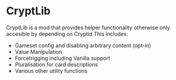 # CryptLib
CryptLib is a mod that provides helper functionality otherwise only accesible by depending on Cryptid
This includes:
* Gameset config and disabling arbitrary content (opt-in)
* Value Manipulation
* Forcetrigging including Vanilla support
* Pluralisation for card descriptions
* Various other utility functions
